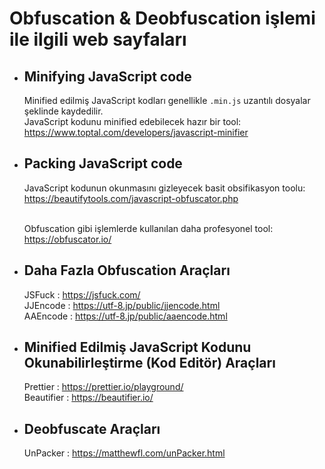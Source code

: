 # Obfuscation & Deobfuscation işlemi ile ilgili web sayfaları
+ ## Minifying JavaScript code
    Minified edilmiş JavaScript kodları genellikle ``.min.js`` uzantılı dosyalar şeklinde kaydedilir.
    <br>JavaScript kodunu minified edebilecek hazır bir tool:
  <br> https://www.toptal.com/developers/javascript-minifier

+ ## Packing JavaScript code
    JavaScript kodunun okunmasını gizleyecek basit obsifikasyon toolu:<br>
    https://beautifytools.com/javascript-obfuscator.php<br> <br>

    Obfuscation gibi işlemlerde kullanılan daha profesyonel tool:<br>
    https://obfuscator.io/


+ ## Daha Fazla Obfuscation Araçları

    JSFuck      : https://jsfuck.com/ <br>
    JJEncode    : https://utf-8.jp/public/jjencode.html<br>
    AAEncode    : https://utf-8.jp/public/aaencode.html


+ ## Minified Edilmiş JavaScript Kodunu Okunabilirleştirme (Kod Editör) Araçları

    Prettier    : https://prettier.io/playground/ <br>
    Beautifier  : https://beautifier.io/

+ ## Deobfuscate Araçları

    UnPacker    : https://matthewfl.com/unPacker.html